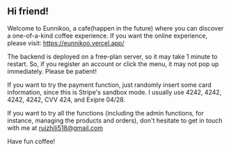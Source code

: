 ## Hi friend! 

Welcome to Eunnikoo, a cafe(happen in the future) where you can discover a one-of-a-kind coffee experience.
If you want the online experience, please visit: https://eunnikoo.vercel.app/

The backend is deployed on a free-plan server, so it may take 1 minute to restart. So, if you register an account or click the menu, it may not pop up immediately. Please be patient!

If you want to try the payment function, just randomly insert some card information, since this is Stripe's sandbox mode. I usually use 4242, 4242, 4242, 4242, CVV 424, and Exipre 04/28.

If you want to try all the functions (including the admin functions, for instance, managing the products and orders), don't hesitate to get in touch with me at ruizhili518@gmail.com

Have fun coffee!